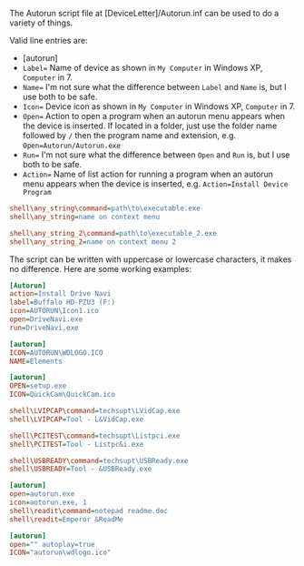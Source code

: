 The Autorun script file at [DeviceLetter]/Autorun.inf can be used to do a variety of things.

Valid line entries are:

- [autorun]
- `Label=`  Name of device as shown in `My Computer` in Windows XP, `Computer` in 7.
- `Name=`   I'm not sure what the difference between `Label` and `Name` is, but I use both to be safe.
- `Icon=`   Device icon as shown in `My Computer` in Windows XP, `Computer` in 7.
- `Open=`   Action to open a program when an autorun menu appears when the device is inserted. If located in a folder, just use the folder name followed by `/` then the program name and extension, e.g. `Open=Autorun/Autorun.exe`
- `Run=`    I'm not sure what the difference between `Open` and `Run` is, but I use both to be safe.
- `Action=` Name of list action for running a program when an autorun menu appears when the device is inserted, e.g. `Action=Install Device Program`

```ini
shell\any_string\command=path\to\executable.exe
shell\any_string=name on context menu

shell\any_string_2\command=path\to\executable_2.exe
shell\any_string_2=name on context menu 2
```

The script can be written with uppercase or lowercase characters, it makes no difference.
Here are some working examples:

```ini
[Autorun]
action=Install Drive Navi
label=Buffalo HD-PZU3 (F:)
icon=AUTORUN\Icon1.ico
open=DriveNavi.exe
run=DriveNavi.exe
```

```ini
[autorun]
ICON=AUTORUN\WDLOGO.ICO
NAME=Elements
```

```ini
[autorun]
OPEN=setup.exe
ICON=QuickCam\QuickCam.ico

shell\LVIPCAP\command=techsupt\LVidCap.exe
shell\LVIPCAP=Tool - L&VidCap.exe

shell\PCITEST\command=techsupt\Listpci.exe
shell\PCITEST=Tool - Listpc&i.exe

shell\USBREADY\command=techsupt\USBReady.exe
shell\USBREADY=Tool - &USBReady.exe
```

```ini
[autorun]
open=autorun.exe
icon=autorun.exe, 1
shell\readit\command=notepad readme.doc
shell\readit=Emperor &ReadMe
```

```ini
[autorun]
open="" autoplay=true
ICON="autorun\wdlogo.ico"
```